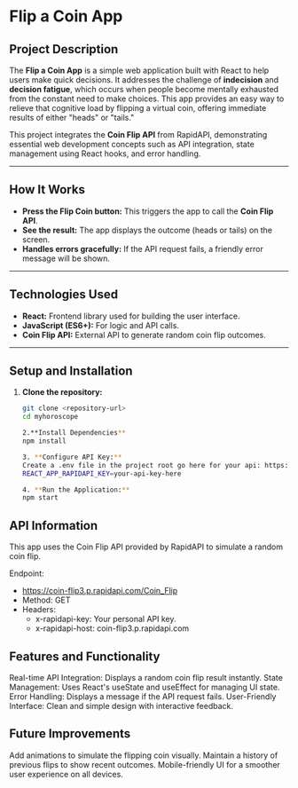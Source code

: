 # **Flip a Coin App**

## **Project Description**

The **Flip a Coin App** is a simple web application built with React to help users make quick decisions. It addresses the challenge of **indecision** and **decision fatigue**, which occurs when people become mentally exhausted from the constant need to make choices. This app provides an easy way to relieve that cognitive load by flipping a virtual coin, offering immediate results of either "heads" or "tails."

This project integrates the **Coin Flip API** from RapidAPI, demonstrating essential web development concepts such as API integration, state management using React hooks, and error handling.

---

## **How It Works**

- **Press the Flip Coin button:** This triggers the app to call the **Coin Flip API**.
- **See the result:** The app displays the outcome (heads or tails) on the screen.
- **Handles errors gracefully:** If the API request fails, a friendly error message will be shown.

---

## **Technologies Used**

- **React:** Frontend library used for building the user interface.
- **JavaScript (ES6+):** For logic and API calls.
- **Coin Flip API:** External API to generate random coin flip outcomes.

---

## **Setup and Installation**

1. **Clone the repository:**
   ```bash
   git clone <repository-url>
   cd myhoroscope

   2.**Install Dependencies**
   npm install

   3. **Configure API Key:**
   Create a .env file in the project root go here for your api: https://rapidapi.com/carter383/api/coin-flip3/playground/apiendpoint_1db5d8ec-83e8-4ff1-92b0-7efd8d9edaa5
   REACT_APP_RAPIDAPI_KEY=your-api-key-here

   4. **Run the Application:**
   npm start

## API Information
This app uses the Coin Flip API provided by RapidAPI to simulate a random coin flip.

Endpoint:
- https://coin-flip3.p.rapidapi.com/Coin_Flip
- Method: GET
- Headers:
    - x-rapidapi-key: Your personal API key.
    - x-rapidapi-host: coin-flip3.p.rapidapi.com

## Features and Functionality
Real-time API Integration: Displays a random coin flip result instantly.
State Management: Uses React's useState and useEffect for managing UI state.
Error Handling: Displays a message if the API request fails.
User-Friendly Interface: Clean and simple design with interactive feedback.

## Future Improvements
Add animations to simulate the flipping coin visually.
Maintain a history of previous flips to show recent outcomes.
Mobile-friendly UI for a smoother user experience on all devices.

